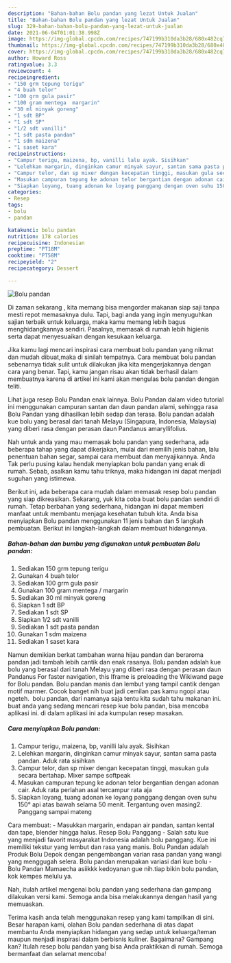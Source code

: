 ```yaml
---
description: "Bahan-bahan Bolu pandan yang lezat Untuk Jualan"
title: "Bahan-bahan Bolu pandan yang lezat Untuk Jualan"
slug: 329-bahan-bahan-bolu-pandan-yang-lezat-untuk-jualan
date: 2021-06-04T01:01:38.998Z
image: https://img-global.cpcdn.com/recipes/747199b310da3b28/680x482cq70/bolu-pandan-foto-resep-utama.jpg
thumbnail: https://img-global.cpcdn.com/recipes/747199b310da3b28/680x482cq70/bolu-pandan-foto-resep-utama.jpg
cover: https://img-global.cpcdn.com/recipes/747199b310da3b28/680x482cq70/bolu-pandan-foto-resep-utama.jpg
author: Howard Ross
ratingvalue: 3.3
reviewcount: 4
recipeingredient:
- "150 grm tepung terigu"
- "4 buah telor"
- "100 grm gula pasir"
- "100 gram mentega  margarin"
- "30 ml minyak goreng"
- "1 sdt BP"
- "1 sdt SP"
- "1/2 sdt vanilli"
- "1 sdt pasta pandan"
- "1 sdm maizena"
- "1 saset kara"
recipeinstructions:
- "Campur terigu, maizena, bp, vanilli lalu ayak. Sisihkan"
- "Lelehkan margarin, dinginkan camur minyak sayur, santan sama pasta pandan. Aduk rata sisihkan"
- "Campur telor, dan sp mixer dengan kecepatan tinggi, masukan gula secara bertahap. Mixer sampe softpeak"
- "Masukan campuran tepung ke adonan telor bergantian dengan adonan cair. Aduk rata perlahan asal tercampur rata aja"
- "Siapkan loyang, tuang adonan ke loyang panggang dengan oven suhu 150° api atas bawah selama 50 menit. Tergantung oven masing2. Panggang sampai mateng"
categories:
- Resep
tags:
- bolu
- pandan

katakunci: bolu pandan 
nutrition: 178 calories
recipecuisine: Indonesian
preptime: "PT18M"
cooktime: "PT58M"
recipeyield: "2"
recipecategory: Dessert

---
```



![Bolu pandan](https://img-global.cpcdn.com/recipes/747199b310da3b28/680x482cq70/bolu-pandan-foto-resep-utama.jpg)

Di zaman  sekarang , kita memang bisa mengorder makanan siap saji tanpa mesti repot memasaknya dulu. Tapi, bagi anda yang ingin menyuguhkan sajian terbaik untuk keluarga, maka kamu memang lebih bagus menghidangkannya sendiri. Pasalnya, memasak di rumah lebih higienis serta dapat menyesuaikan dengan kesukaan keluarga.

Jika kamu lagi mencari inspirasi cara membuat bolu pandan yang nikmat dan mudah dibuat,maka di sinilah tempatnya. Cara membuat bolu pandan  sebenarnya tidak sulit untuk dilakukan jika kita mengerjakannya dengan cara yang benar. Tapi, kamu jangan risau akan tidak berhasil dalam membuatnya 
karena di artikel ini kami akan mengulas bolu pandan dengan teliti.  

Lihat juga resep Bolu Pandan enak lainnya. Bolu Pandan dalam video tutorial ini menggunakan campuran santan dan daun pandan alami, sehingga rasa Bolu Pandan yang dihasilkan lebih sedap dan terasa. Bolu pandan adalah kue bolu yang berasal dari tanah Melayu (Singapura, Indonesia, Malaysia) yang diberi rasa dengan perasan daun Pandanus amaryllifolius.

Nah untuk anda yang mau memasak bolu pandan yang sederhana, ada beberapa tahap yang dapat dikerjakan, mulai dari memilih jenis bahan, lalu penentuan bahan segar, sampai cara membuat dan menyajikannya. Anda Tak perlu pusing kalau hendak menyiapkan bolu pandan yang enak di rumah. Sebab, asalkan kamu  tahu triknya, maka hidangan ini dapat menjadi suguhan yang istimewa.

Berikut ini, ada beberapa cara mudah dalam memasak resep bolu pandan yang siap dikreasikan. Sekarang, yuk kita coba buat bolu pandan sendiri di rumah. Tetap berbahan yang sederhana, hidangan ini dapat memberi manfaat untuk membantu menjaga kesehatan tubuh kita. Anda bisa menyiapkan Bolu pandan menggunakan 11 jenis bahan dan 5 langkah pembuatan. Berikut ini langkah-langkah dalam membuat hidangannya.

<!--inarticleads1-->

##### Bahan-bahan dan bumbu yang digunakan untuk pembuatan Bolu pandan:

1. Sediakan 150 grm tepung terigu
1. Gunakan 4 buah telor
1. Sediakan 100 grm gula pasir
1. Gunakan 100 gram mentega / margarin
1. Sediakan 30 ml minyak goreng
1. Siapkan 1 sdt BP
1. Sediakan 1 sdt SP
1. Siapkan 1/2 sdt vanilli
1. Sediakan 1 sdt pasta pandan
1. Gunakan 1 sdm maizena
1. Sediakan 1 saset kara


Namun demikian berkat tambahan warna hijau pandan dan beraroma pandan jadi tambah lebih cantik dan enak rasanya. Bolu pandan adalah kue bolu yang berasal dari tanah Melayu yang diberi rasa dengan perasan daun Pandanus For faster navigation, this Iframe is preloading the Wikiwand page for Bolu pandan. Bolu pandan manis dan lembut yang tampil cantik dengan motif marmer. Cocok banget nih buat jadi cemilan pas kamu ngopi atau ngeteh.⁣ ⁣ bolu pandan, dari namanya saja tentu kita sudah tahu makanan ini. buat anda yang sedang mencari resep kue bolu pandan, bisa mencoba aplikasi ini. di dalam aplikasi ini ada kumpulan resep masakan. 

<!--inarticleads2-->

##### Cara menyiapkan Bolu pandan:

1. Campur terigu, maizena, bp, vanilli lalu ayak. Sisihkan
1. Lelehkan margarin, dinginkan camur minyak sayur, santan sama pasta pandan. Aduk rata sisihkan
1. Campur telor, dan sp mixer dengan kecepatan tinggi, masukan gula secara bertahap. Mixer sampe softpeak
1. Masukan campuran tepung ke adonan telor bergantian dengan adonan cair. Aduk rata perlahan asal tercampur rata aja
1. Siapkan loyang, tuang adonan ke loyang panggang dengan oven suhu 150° api atas bawah selama 50 menit. Tergantung oven masing2. Panggang sampai mateng


Cara membuat: - Masukkan margarin, endapan air pandan, santan kental dan tape, blender hingga halus. Resep Bolu Panggang - Salah satu kue yang menjadi favorit masyarakat Indonesia adalah bolu panggang. Kue ini memiliki tekstur yang lembut dan rasa yang manis. Bolu Pandan adalah Produk Bolu Depok dengan pengembangan varian rasa pandan yang wangi yang menggugah selera. Bolu pandan merupakan variasi dari kue bolu - Bolu Pandan Mamaecha asiikkk kedoyanan gue nih.tiap bikin bolu pandan, kok kempes melulu ya. 

Nah, itulah artikel mengenai  bolu pandan  yang sederhana dan gampang dilakukan versi kami. Semoga anda bisa melakukannya dengan hasil yang memuaskan. 

Terima kasih anda telah menggunakan resep yang kami tampilkan di sini. Besar harapan kami, olahan  Bolu pandan sederhana di atas dapat membantu Anda menyiapkan hidangan yang sedap untuk keluarga/teman maupun menjadi inspirasi dalam berbisnis kuliner. Bagaimana? Gampang kan? Itulah resep bolu pandan yang bisa Anda praktikkan di rumah. Semoga bermanfaat dan selamat mencoba!

